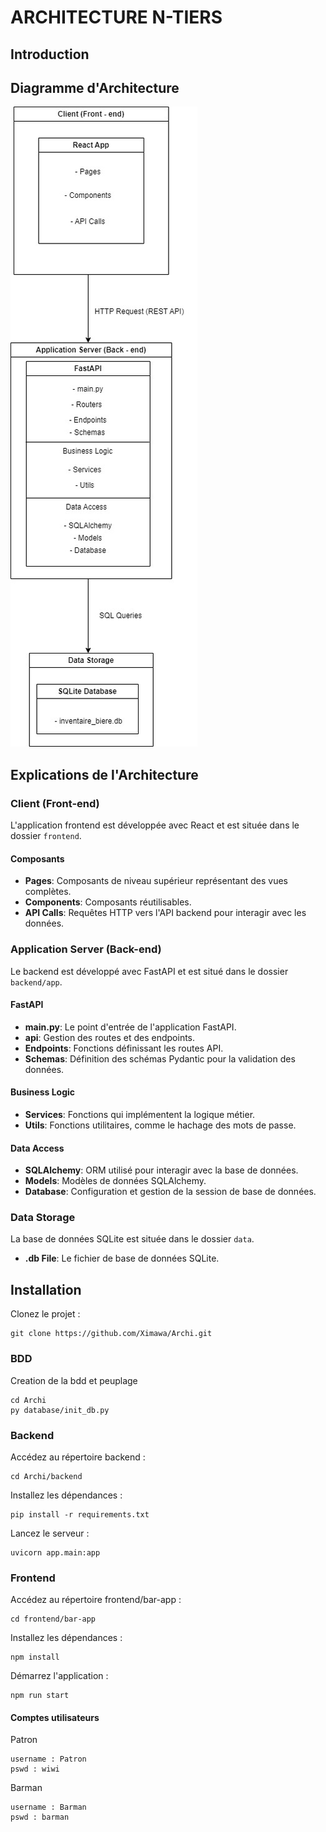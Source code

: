 # ARCHITECTURE N-TIERS

## Introduction

## Diagramme d'Architecture
![Diagramme d'Architecture](schema_archi.jpg)

## Explications de l'Architecture

### Client (Front-end)
L'application frontend est développée avec React et est située dans le dossier `frontend`.

#### Composants
- **Pages**: Composants de niveau supérieur représentant des vues complètes.
- **Components**: Composants réutilisables.
- **API Calls**: Requêtes HTTP vers l'API backend pour interagir avec les données.

### Application Server (Back-end)
Le backend est développé avec FastAPI et est situé dans le dossier `backend/app`.

#### FastAPI
- **main.py**: Le point d'entrée de l'application FastAPI.
- **api**: Gestion des routes et des endpoints.
- **Endpoints**: Fonctions définissant les routes API.
- **Schemas**: Définition des schémas Pydantic pour la validation des données.

#### Business Logic
- **Services**: Fonctions qui implémentent la logique métier.
- **Utils**: Fonctions utilitaires, comme le hachage des mots de passe.

#### Data Access
- **SQLAlchemy**: ORM utilisé pour interagir avec la base de données.
- **Models**: Modèles de données SQLAlchemy.
- **Database**: Configuration et gestion de la session de base de données.

### Data Storage
La base de données SQLite est située dans le dossier `data`.

- **.db File**: Le fichier de base de données SQLite.


## Installation 

Clonez le projet :
```
git clone https://github.com/Ximawa/Archi.git
```
### BDD
Creation de la bdd et peuplage
```
cd Archi
py database/init_db.py
```

### Backend

Accédez au répertoire backend :
```
cd Archi/backend
```

Installez les dépendances :
```
pip install -r requirements.txt
```

Lancez le serveur :
```
uvicorn app.main:app
```

### Frontend
Accédez au répertoire frontend/bar-app :
```
cd frontend/bar-app
```

Installez les dépendances :
```
npm install
```

Démarrez l'application :
```
npm run start
```

#### Comptes utilisateurs

Patron
```
username : Patron
pswd : wiwi
```

Barman
```
username : Barman
pswd : barman
```
